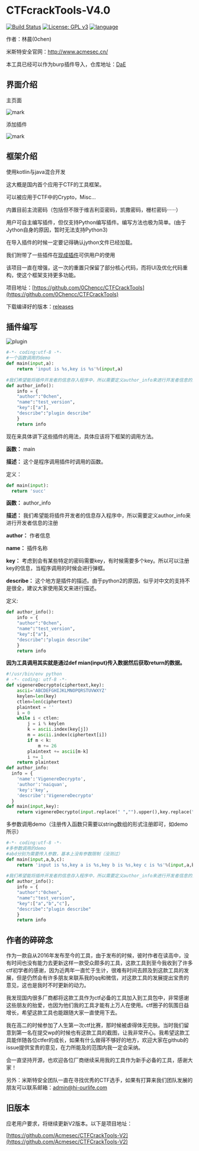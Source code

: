 # CTFcrackTools-V4.0

[![Build Status](https://travis-ci.org/0Chencc/CTFCrackTools.svg?branch=master)](https://travis-ci.org/0Chencc/CTFCrackTools)
[![License: GPL v3](https://img.shields.io/badge/License-GPL%20v3-blue.svg)](https://raw.githubusercontent.com/0Chencc/CTFCrackTools/master/doc/LICENSE)
[![language](https://img.shields.io/badge/Language-Java/Kotlin-orange.svg)](https://github.com/0Chencc/CTFCrackTools/)

作者：林晨(0chen)

米斯特安全官网：http://www.acmesec.cn/

本工具已经可以作为burp插件导入，仓库地址：[DaE](https://github.com/0Chencc/DaE)

## 界面介绍

主页面

![mark](img/use.gif)

添加插件

![mark](img/plugin.gif)

## 框架介绍

使用kotlin与java混合开发

这大概是国内首个应用于CTF的工具框架。

可以被应用于CTF中的Crypto，Misc...

内置目前主流密码（包括但不限于维吉利亚密码，凯撒密码，栅栏密码······）

用户可自主编写插件，但仅支持Python编写插件。编写方法也极为简单。(由于Jython自身的原因，暂时无法支持Python3)

在导入插件的时候一定要记得确认jython文件已经加载。

我们附带了一些插件在[现成插件](https://github.com/0Chencc/CTFCrackTools/tree/master/%E7%8E%B0%E6%88%90%E6%8F%92%E4%BB%B6)可供用户的使用

该项目一直在增强，这一次的重置只保留了部分核心代码，而将UI及优化代码重构，使这个框架支持更多功能。

项目地址：[https://github.com/0Chencc/CTFCrackTools](https://github.com/0Chencc/CTFCrackTools)

下载编译好的版本：[releases](https://github.com/0Chencc/CTFCrackTools/releases/)

##  插件编写

![plugin](img/plugin.gif)

```Python
#-*- coding:utf-8 -*-
#一个函数调用的demo
def main(input,a):
    return 'input is %s,key is %s'%(input,a)
  
#我们希望能将插件开发者的信息存入程序中，所以需要定义author_info来进行开发者信息的注册
def author_info():
    info = {
    "author":"0chen",
    "name":"test_version",
    "key":["a"],
    "describe":"plugin describe"
    }
    return info
```

现在来具体讲下这些插件的用法，具体应该将下框架的调用方法。

**函数：** main

**描述：** 这个是程序调用插件时调用的函数。

定义：

```python
def main(input):
  return 'succ'
```

**函数：** author_info

**描述：** 我们希望能将插件开发者的信息存入程序中，所以需要定义author_info来进行开发者信息的注册

**author：** 作者信息

**name：** 插件名称

**key：** 考虑到会有某些特定的密码需要key，有时候需要多个key。所以可以注册key的信息，当程序调用的时候会进行弹框。

**describe：** 这个地方是插件的描述。由于python2的原因，似乎对中文的支持不是很全，建议大家使用英文来进行描述。

定义:

```python
def author_info():
    info = {
    "author":"0chen",
    "name":"test_version",
    "key":["a"],
    "describe":"plugin describe"
    }
    return info
```

**因为工具调用其实就是通过def mian(input)传入数据然后获取return的数据。**

```Python
#!/usr/bin/env python
# -*- coding: utf-8 -*-
def vigenereDecrypto(ciphertext,key):
    ascii='ABCDEFGHIJKLMNOPQRSTUVWXYZ'
    keylen=len(key)
    ctlen=len(ciphertext)
    plaintext = ''
    i = 0
    while i < ctlen:
        j = i % keylen
        k = ascii.index(key[j])
        m = ascii.index(ciphertext[i])
        if m < k:
            m += 26
        plaintext += ascii[m-k]
        i += 1
    return plaintext
def author_info:
  info = {
    'name':'VigenereDecrypto',
    'author':'naiquan',
    'key':'key',
    'describe':'VigenereDecrypto'
  }
def main(input,key):
    return vigenereDecrypto(input.replace(" ","").upper(),key.replace(" ","").upper())
```

多参数调用demo（注册传入函数只需要以string数组的形式注册即可，如demo所示）

```python
#-*- coding:utf-8 -*-
#多参数调用的demo
#abd分别为需要传入参数，基本上没有参数限制（没测过）
def main(input,a,b,c):
    return 'input is %s,key a is %s,key b is %s,key c is %s'%(input,a,b,c)
  
#我们希望能将插件开发者的信息存入程序中，所以需要定义author_info来进行开发者信息的注册
def author_info():
    info = {
    "author":"0chen",
    "name":"test_version",
    "key":["a","b","c"],
    "describe":"plugin describe"
    }
    return info
```



## 作者的碎碎念

​	作为一款自从2016年发布至今的工具，由于发布的时候，彼时作者在读高中，没有时间也没有能力去更新这样一款受众颇多的工具，这款工具到至今我收到了许多ctf初学者的感谢，因为近两年一直忙于生计，很难有时间去顾及到这款工具的发展，但是仍然会有许多朋友来联系我的qq和微信，对这款工具的发展提出宝贵的意见，这也是我时不时更新的动力。

​	我发现国内很多厂商都将这款工具作为ctf必备的工具加入到工具包中，非常感谢这些朋友的抬爱，也因为他们我的工具才能有上万人在使用。ctf圈子的氛围日益增长，希望这款工具也能跟随大家一直使用下去。

​	我在高二的时候参加了人生第一次ctf比赛，那时候被虐得体无完肤。当时我们留意到第一名在提交wp的时候也有这款工具的截图，让我非常开心。我希望这款工具能伴随各位ctfer的成长，如果有什么做得不够好的地方，欢迎大家在github的issue提供宝贵的意见，在力所能及的范围内我一定会采纳。

​	会一直坚持开源，也欢迎各位厂商继续采用我的工具作为新手必备的工具，感谢大家！

​	另外：米斯特安全团队一直在寻找优秀的CTF选手，如果有打算来我们团队发展的朋友可以联系邮箱：admin@hi-ourlife.com

## 旧版本

应老用户要求，将继续更新V2版本。以下是项目地址：

[https://github.com/Acmesec/CTFCrackTools-V2](https://github.com/Acmesec/CTFCrackTools-V2)
